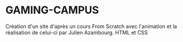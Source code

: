 ﻿# GAMING-CAMPUS

 Création d'un site d'après un cours From Scratch avec l'animation et la réalisation de celui-ci par Julien Azambourg.
 HTML et CSS
